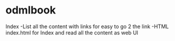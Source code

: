 # odmlbook

Index
-List all the content with links for easy to go 2 the link
-HTML index.html for Index and read all the content as web UI
